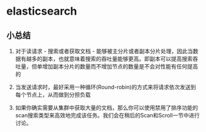 # elasticsearch


## 小总结

1. 对于读请求 - 搜索或者获取文档 - 能够被主分片或者副本分片处理，因此当数据有越多的副本，也就意味着搜索的吞吐量能够更高。即副本可以提高搜索吞吐量，但单增加副本分片的数量而不增加节点的数量是不会对性能有任何提高的

2. 当发送请求时，最好采用一种循环(Round-robin)的方式来将请求依次发送到每个节点上，从而做到分担负载

3. 如果你确实需要从集群中获取大量的文档，那么你可以使用禁用了排序功能的scan搜索类型来高效地完成该任务。我们会在稍后的Scan和Scroll一节中进行讨论。
